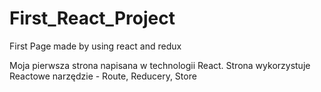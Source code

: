 # First_React_Project
First Page made by using react and redux

Moja pierwsza strona napisana w technologii React.
Strona wykorzystuje Reactowe narzędzie - Route, Reducery, Store
